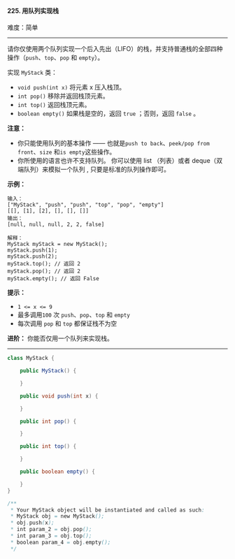 #### 225. 用队列实现栈

难度：简单

---

请你仅使用两个队列实现一个后入先出（LIFO）的栈，并支持普通栈的全部四种操作（`push`、`top`、`pop` 和 `empty`）。

实现 `MyStack` 类：

* `void push(int x)` 将元素 x 压入栈顶。
* `int pop()` 移除并返回栈顶元素。
* `int top()` 返回栈顶元素。
* `boolean empty()` 如果栈是空的，返回 `true` ；否则，返回 `false` 。

**注意：**

* 你只能使用队列的基本操作 —— 也就是`push to back`、`peek/pop from front`、`size` 和`is empty`这些操作。
* 你所使用的语言也许不支持队列。 你可以使用 list （列表）或者 deque（双端队列）来模拟一个队列 , 只要是标准的队列操作即可。

**示例：**

```
输入：
["MyStack", "push", "push", "top", "pop", "empty"]
[[], [1], [2], [], [], []]
输出：
[null, null, null, 2, 2, false]

解释：
MyStack myStack = new MyStack();
myStack.push(1);
myStack.push(2);
myStack.top(); // 返回 2
myStack.pop(); // 返回 2
myStack.empty(); // 返回 False
```

**提示：**

* `1 <= x <= 9`
* 最多调用`100` 次 `push`、`pop`、`top` 和 `empty`
* 每次调用 `pop` 和 `top` 都保证栈不为空

**进阶：** 你能否仅用一个队列来实现栈。

---

```Java
class MyStack {

    public MyStack() {

    }

    public void push(int x) {

    }

    public int pop() {

    }

    public int top() {

    }

    public boolean empty() {

    }
}

/**
 * Your MyStack object will be instantiated and called as such:
 * MyStack obj = new MyStack();
 * obj.push(x);
 * int param_2 = obj.pop();
 * int param_3 = obj.top();
 * boolean param_4 = obj.empty();
 */
```